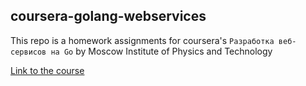 ## coursera-golang-webservices

This repo is a homework assignments for coursera's `Разработка веб-сервисов на Go`
by Moscow Institute of Physics and Technology

[Link to the course](https://www.coursera.org/learn/golang-webservices-1)
